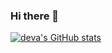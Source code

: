 ### Hi there 👋

[![deva's GitHub stats](https://github-readme-stats.vercel.app/api?username=DevaRajan8)](https://github.com/DevaRajan8/github-readme-stats)
